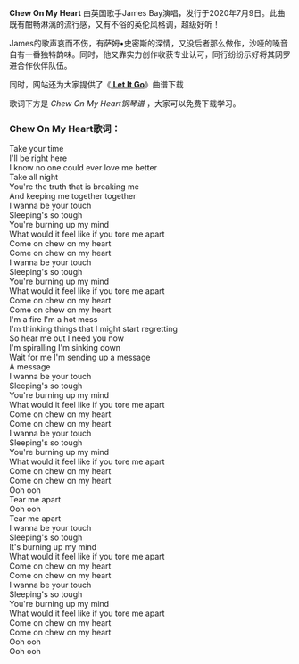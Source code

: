 

**Chew On My Heart** 由英国歌手James
Bay演唱，发行于2020年7月9日。此曲既有酣畅淋漓的流行感，又有不俗的英伦风格调，超级好听！

James的歌声哀而不伤，有萨姆•史密斯的深情，又没后者那么做作，沙哑的嗓音自有一番独特韵味。同时，他又靠实力创作收获专业认可，同行纷纷示好将其网罗进合作伙伴队伍。

同时，网站还为大家提供了《[ **Let It Go**](Music-6463-Let-It-Go-James-Bay.html "Let It
Go")》曲谱下载

歌词下方是 _Chew On My Heart钢琴谱_ ，大家可以免费下载学习。

### Chew On My Heart歌词：

Take your time  
I'll be right here  
I know no one could ever love me better  
Take all night  
You're the truth that is breaking me  
And keeping me together together  
I wanna be your touch  
Sleeping's so tough  
You're burning up my mind  
What would it feel like if you tore me apart  
Come on chew on my heart  
Come on chew on my heart  
I wanna be your touch  
Sleeping's so tough  
You're burning up my mind  
What would it feel like if you tore me apart  
Come on chew on my heart  
Come on chew on my heart  
I'm a fire I'm a hot mess  
I'm thinking things that I might start regretting  
So hear me out I need you now  
I'm spiralling I'm sinking down  
Wait for me I'm sending up a message  
A message  
I wanna be your touch  
Sleeping's so tough  
You're burning up my mind  
What would it feel like if you tore me apart  
Come on chew on my heart  
Come on chew on my heart  
I wanna be your touch  
Sleeping's so tough  
You're burning up my mind  
What would it feel like if you tore me apart  
Come on chew on my heart  
Come on chew on my heart  
Ooh ooh  
Tear me apart  
Ooh ooh  
Tear me apart  
I wanna be your touch  
Sleeping's so tough  
It's burning up my mind  
What would it feel like if you tore me apart  
Come on chew on my heart  
Come on chew on my heart  
I wanna be your touch  
Sleeping's so tough  
You're burning up my mind  
What would it feel like if you tore me apart  
Come on chew on my heart  
Come on chew on my heart  
Ooh ooh  
Ooh ooh

